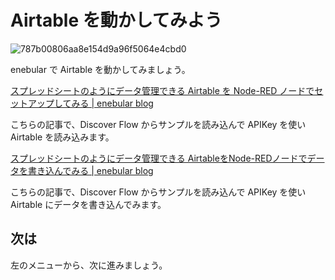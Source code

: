 # Airtable を動かしてみよう

![787b00806aa8e154d9a96f5064e4cbd0](https://i.gyazo.com/787b00806aa8e154d9a96f5064e4cbd0.jpg)

enebular で Airtable を動かしてみましょう。

<a href="https://blog.enebular.com/samples/use-airtable-as-spreadsheet1/" target="_blank">スプレッドシートのようにデータ管理できる Airtable を Node-RED ノードでセットアップしてみる | enebular blog</a>

こちらの記事で、Discover Flow からサンプルを読み込んで APIKey を使い Airtable を読み込みます。

<a href="https://blog.enebular.com/samples/use-airtable-as-spreadsheet2/" target="_blank">スプレッドシートのようにデータ管理できる AirtableをNode-REDノードでデータを書き込んでみる | enebular blog</a>

こちらの記事で、Discover Flow からサンプルを読み込んで APIKey を使い Airtable にデータを書き込んでみます。

## 次は

左のメニューから、次に進みましょう。